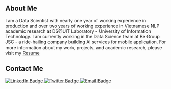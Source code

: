 [//]: <> (Create a porfolio profile)
## About Me

I am a Data Scientist with nearly one year of working experience in production and over two years of working experience in Vietnamese NLP academic research at DS@UIT Laboratory - University of Information Technology. I am currently working in the Data Science team at Be Group JSC - a ride-hailing company building AI services for mobile application. For more information about my work, projects, and academic research, please visit my [Resume](/resume/Resume.pdf)

## Contact Me
<div id="badges">
  <a href="https://www.linkedin.com/in/thanglv/">
    <img src="https://img.shields.io/badge/LinkedIn-blue?style=for-the-badge&logo=linkedin&logoColor=white" alt="LinkedIn Badge"/>
  <a href="https://www.facebook.com/thanglv.tore/">
    <img src="https://img.shields.io/badge/Facebook-blue?style=for-the-badge&logo=facebook&logoColor=white" alt="Twitter Badge"/>
  </a>
  </a>
    <a href="mailto:levietthang0512@outlook.com">
    <img src="https://img.shields.io/badge/Email-green?style=for-the-badge&logo=email&logoColor=white" alt="Email Badge"/>

</div>